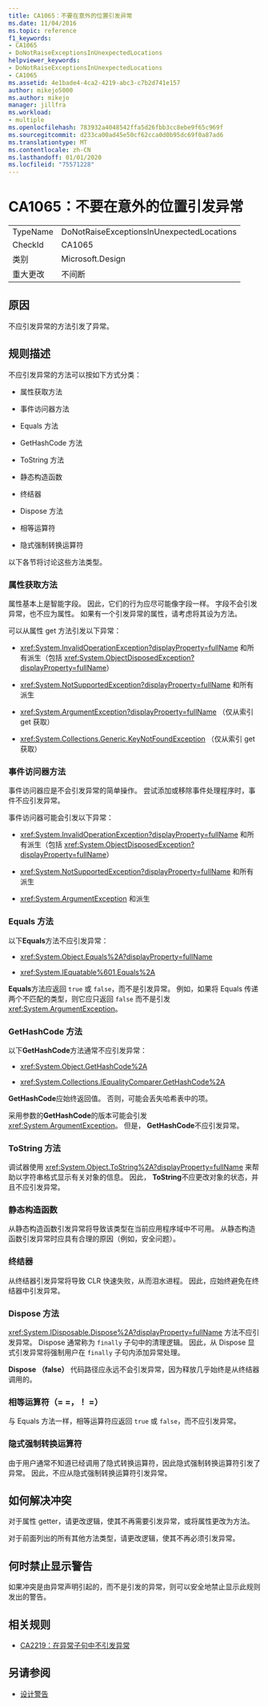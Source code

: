 ```yaml
---
title: CA1065：不要在意外的位置引发异常
ms.date: 11/04/2016
ms.topic: reference
f1_keywords:
- CA1065
- DoNotRaiseExceptionsInUnexpectedLocations
helpviewer_keywords:
- DoNotRaiseExceptionsInUnexpectedLocations
- CA1065
ms.assetid: 4e1bade4-4ca2-4219-abc3-c7b2d741e157
author: mikejo5000
ms.author: mikejo
manager: jillfra
ms.workload:
- multiple
ms.openlocfilehash: 783932a4048542ffa5d26fbb3cc8ebe9f65c969f
ms.sourcegitcommit: d233ca00ad45e50cf62cca0d0b95dc69f0a87ad6
ms.translationtype: MT
ms.contentlocale: zh-CN
ms.lasthandoff: 01/01/2020
ms.locfileid: "75571228"
---
```

# <a name="ca1065-do-not-raise-exceptions-in-unexpected-locations"></a>CA1065：不要在意外的位置引发异常

|||
|-|-|
|TypeName|DoNotRaiseExceptionsInUnexpectedLocations|
|CheckId|CA1065|
|类别|Microsoft.Design|
|重大更改|不间断|

## <a name="cause"></a>原因

不应引发异常的方法引发了异常。

## <a name="rule-description"></a>规则描述

不应引发异常的方法可以按如下方式分类：

- 属性获取方法

- 事件访问器方法

- Equals 方法

- GetHashCode 方法

- ToString 方法

- 静态构造函数

- 终结器

- Dispose 方法

- 相等运算符

- 隐式强制转换运算符

以下各节将讨论这些方法类型。

### <a name="property-get-methods"></a>属性获取方法

属性基本上是智能字段。 因此，它们的行为应尽可能像字段一样。 字段不会引发异常，也不应为属性。 如果有一个引发异常的属性，请考虑将其设为方法。

可以从属性 get 方法引发以下异常：

- <xref:System.InvalidOperationException?displayProperty=fullName> 和所有派生（包括 <xref:System.ObjectDisposedException?displayProperty=fullName>）

- <xref:System.NotSupportedException?displayProperty=fullName> 和所有派生

- <xref:System.ArgumentException?displayProperty=fullName> （仅从索引 get 获取）

- <xref:System.Collections.Generic.KeyNotFoundException> （仅从索引 get 获取）

### <a name="event-accessor-methods"></a>事件访问器方法

事件访问器应是不会引发异常的简单操作。 尝试添加或移除事件处理程序时，事件不应引发异常。

事件访问器可能会引发以下异常：

- <xref:System.InvalidOperationException?displayProperty=fullName> 和所有派生（包括 <xref:System.ObjectDisposedException?displayProperty=fullName>）

- <xref:System.NotSupportedException?displayProperty=fullName> 和所有派生

- <xref:System.ArgumentException> 和派生

### <a name="equals-methods"></a>Equals 方法

以下**Equals**方法不应引发异常：

- <xref:System.Object.Equals%2A?displayProperty=fullName>

- <xref:System.IEquatable%601.Equals%2A>

**Equals**方法应返回 `true` 或 `false`，而不是引发异常。 例如，如果将 Equals 传递两个不匹配的类型，则它应只返回 `false` 而不是引发 <xref:System.ArgumentException>。

### <a name="gethashcode-methods"></a>GetHashCode 方法

以下**GetHashCode**方法通常不应引发异常：

- <xref:System.Object.GetHashCode%2A>

- <xref:System.Collections.IEqualityComparer.GetHashCode%2A>

**GetHashCode**应始终返回值。 否则，可能会丢失哈希表中的项。

采用参数的**GetHashCode**的版本可能会引发 <xref:System.ArgumentException>。 但是， **GetHashCode**不应引发异常。

### <a name="tostring-methods"></a>ToString 方法

调试器使用 <xref:System.Object.ToString%2A?displayProperty=fullName> 来帮助以字符串格式显示有关对象的信息。 因此， **ToString**不应更改对象的状态，并且不应引发异常。

### <a name="static-constructors"></a>静态构造函数

从静态构造函数引发异常将导致该类型在当前应用程序域中不可用。 从静态构造函数引发异常时应具有合理的原因（例如，安全问题）。

### <a name="finalizers"></a>终结器

从终结器引发异常将导致 CLR 快速失败，从而泪水进程。 因此，应始终避免在终结器中引发异常。

### <a name="dispose-methods"></a>Dispose 方法

<xref:System.IDisposable.Dispose%2A?displayProperty=fullName> 方法不应引发异常。 Dispose 通常称为 `finally` 子句中的清理逻辑。 因此，从 Dispose 显式引发异常将强制用户在 `finally` 子句内添加异常处理。

**Dispose （false）** 代码路径应永远不会引发异常，因为释放几乎始终是从终结器调用的。

### <a name="equality-operators--"></a>相等运算符（= =，！ =）

与 Equals 方法一样，相等运算符应返回 `true` 或 `false`，而不应引发异常。

### <a name="implicit-cast-operators"></a>隐式强制转换运算符

由于用户通常不知道已经调用了隐式转换运算符，因此隐式强制转换运算符引发了异常。 因此，不应从隐式强制转换运算符引发异常。

## <a name="how-to-fix-violations"></a>如何解决冲突

对于属性 getter，请更改逻辑，使其不再需要引发异常，或将属性更改为方法。

对于前面列出的所有其他方法类型，请更改逻辑，使其不再必须引发异常。

## <a name="when-to-suppress-warnings"></a>何时禁止显示警告

如果冲突是由异常声明引起的，而不是引发的异常，则可以安全地禁止显示此规则发出的警告。

## <a name="related-rules"></a>相关规则

- [CA2219：在异常子句中不引发异常](../code-quality/ca2219.md)

## <a name="see-also"></a>另请参阅

- [设计警告](../code-quality/design-warnings.md)
